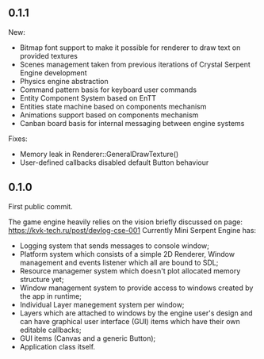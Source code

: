 ## 0.1.1 ##
New:
+ Bitmap font support to make it possible for renderer to draw text on provided textures
+ Scenes management taken from previous iterations of Crystal Serpent Engine development
+ Physics engine abstraction
+ Command pattern basis for keyboard user commands
+ Entity Component System based on EnTT
+ Entities state machine based on components mechanism
+ Animations support based on components mechanism
+ Canban board basis for internal messaging between engine systems

Fixes:
- Memory leak in Renderer::GeneralDrawTexture()
- User-defined callbacks disabled default Button behaviour


## 0.1.0 ##
First public commit.

The game engine heavily relies on the vision briefly discussed on page: https://kvk-tech.ru/post/devlog-cse-001
Currently Mini Serpent Engine has:
+ Logging system that sends messages to console window;
+ Platform system which consists of a simple 2D Renderer, Window management and events listener which all are bound to SDL;
+ Resource managemer system which doesn't plot allocated memory structure yet;
+ Window management system to provide access to windows created by the app in runtime;
+ Individual Layer manegement system per window;
+ Layers which are attached to windows by the engine user's design and can have graphical user interface (GUI) items which have their own editable callbacks;
+ GUI items (Canvas and a generic Button);
+ Application class itself.
